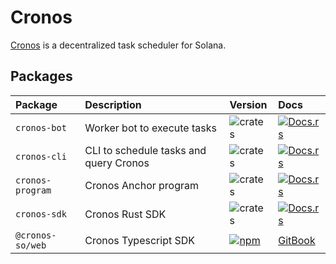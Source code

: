 # Cronos

[Cronos](https://cronos.so) is a decentralized task scheduler for Solana.

## Packages

| Package          | Description                            | Version                                                                                                            | Docs                                                                                   |
| :--------------- | :------------------------------------- | :----------------------------------------------------------------------------------------------------------------- | :------------------------------------------------------------------------------------- |
| `cronos-bot`     | Worker bot to execute tasks            | ![crates](https://img.shields.io/crates/v/cronos-bot?color=blue)                                                   | [![Docs.rs](https://docs.rs/cronos-bot/badge.svg)](https://docs.rs/cronos-bot)         |
| `cronos-cli`     | CLI to schedule tasks and query Cronos | ![crates](https://img.shields.io/crates/v/cronos-cli?color=blue)                                                   | [![Docs.rs](https://docs.rs/cronos-cli/badge.svg)](https://docs.rs/cronos-cli)         |
| `cronos-program` | Cronos Anchor program                  | ![crates](https://img.shields.io/crates/v/cronos-program?color=blue)                                               | [![Docs.rs](https://docs.rs/cronos-program/badge.svg)](https://docs.rs/cronos-program) |
| `cronos-sdk`     | Cronos Rust SDK                        | ![crates](https://img.shields.io/crates/v/cronos-sdk?color=blue)                                                   | [![Docs.rs](https://docs.rs/cronos-sdk/badge.svg)](https://docs.rs/cronos-sdk)         |
| `@cronos-so/web` | Cronos Typescript SDK                  | [![npm](https://img.shields.io/npm/v/@cronos-so/web.svg?color=blue)](https://www.npmjs.com/package/@cronos-so/web) | [GitBook](https://docs.cronos.so/integrate/user-instructions)                          |
